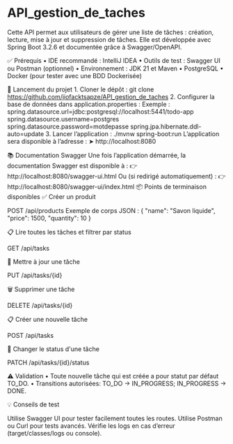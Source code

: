 # API_gestion_de_taches
Cette API permet aux utilisateurs de gérer une liste de tâches : création, lecture, mise à jour et suppression de tâches. Elle est développée avec Spring Boot 3.2.6 et documentée grâce à Swagger/OpenAPI.

✅ Prérequis • IDE recommandé : IntelliJ IDEA • Outils de test : Swagger UI ou Postman (optionnel) • Environnement : JDK 21 et Maven • PostgreSQL • Docker (pour tester avec une BDD Dockerisée)

🚀 Lancement du projet 1. Cloner le dépôt : git clone https://github.com/jiofacktsapze/API_gestion_de_taches 2. Configurer la base de données dans application.properties : Exemple : spring.datasource.url=jdbc:postgresql://localhost:5441/todo-app spring.datasource.username=postgres spring.datasource.password=motdepasse spring.jpa.hibernate.ddl-auto=update 3. Lancer l’application : ./mvnw spring-boot:run L’application sera disponible à l’adresse : ➤ http://localhost:8080

📚 Documentation Swagger Une fois l’application démarrée, la documentation Swagger est disponible à : 👉 http://localhost:8080/swagger-ui.html Ou (si redirigé automatiquement) : 👉 http://localhost:8080/swagger-ui/index.html 📦 Points de terminaison disponibles ✅ Créer un produit

POST /api/products Exemple de corps JSON : { "name": "Savon liquide", "price": 1500, "quantity": 10 }

📋 Lire toutes les tâches et filtrer par status

GET /api/tasks

🔄 Mettre à jour une tâche

PUT /api/tasks/{id} 

🗑️ Supprimer une tâche 

DELETE /api/tasks/{id}

📋 Créer une nouvelle tâche

POST /api/tasks

🔄 Changer le status d'une tâche

PATCH /api/tasks/{id}/status

⚠️ Validation 
• Toute nouvelle tâche qui est créée a pour statut par défaut TO_DO. • Transitions autorisées: TO_DO -> IN_PROGRESS; IN_PROGRESS -> DONE.

💡 Conseils de test

Utilise Swagger UI pour tester facilement toutes les routes.
Utilise Postman ou Curl pour tests avancés.
Vérifie les logs en cas d’erreur (target/classes/logs ou console).
